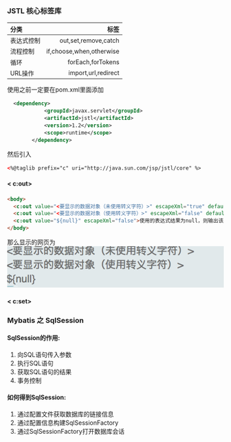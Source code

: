 ### JSTL 核心标签库

 
| 分类     | 标签 | 
| :------- | ----: | 
| 表达式控制 | out,set,remove,catch |  
| 流程控制    | if,choose,when,otherwise   |  
| 循环     | forEach,forTokens    |  
| URL操作     | import,url,redirect    |  

使用之前一定要在pom.xml里面添加

```xml
  <dependency>
            <groupId>javax.servlet</groupId>
            <artifactId>jstl</artifactId>
            <version>1.2</version>
            <scope>runtime</scope>
        </dependency>
```

然后引入

```html
<%@taglib prefix="c" uri="http://java.sun.com/jsp/jstl/core" %>  
``` 

#### < c:out>

```html
<body>  
  <c:out value="<要显示的数据对象（未使用转义字符）>" escapeXml="true" default="默认值"></c:out><br/>  
  <c:out value="<要显示的数据对象（使用转义字符）>" escapeXml="false" default="默认值"></c:out><br/>  
  <c:out value="${null}" escapeXml="false">使用的表达式结果为null，则输出该默认值</c:out><br/>  
</body>  
```
那么显示的网页为
![用来显示数据对象（字符串、表达式）的内容或结果](images/c-out.png)

#### < c:set>


### Mybatis 之 SqlSession
#### SqlSession的作用:
1) 向SQL语句传入参数
2) 执行SQL语句
3) 获取SQL语句的结果
4) 事务控制

#### 如何得到SqlSession:
1) 通过配置文件获取数据库的链接信息
2) 通过配置信息构建SqlSessionFactory
3) 通过SqlSessionFactory打开数据库会话

 
